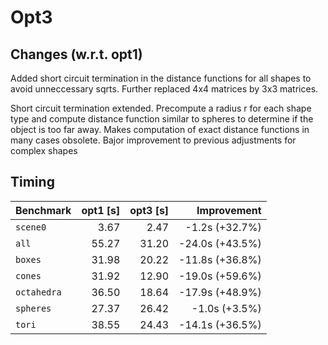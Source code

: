 # Opt3

## Changes (w.r.t. opt1)

Added short circuit termination in the distance functions for all shapes to avoid unneccessary sqrts.
Further replaced 4x4 matrices by 3x3 matrices.

Short circuit termination extended. Precompute a radius r for each shape type and compute distance function similar to spheres to determine
if the object is too far away. Makes computation of exact distance functions in many cases obsolete. Bajor improvement to previous adjustments
for complex shapes

## Timing

| Benchmark  | opt1 [s] | opt3 [s] |     Improvement |
|------------|---------:|---------:|----------------:|
|`scene0`    |     3.67 |     2.47 |  -1.2s (+32.7%) |
|`all`       |    55.27 |    31.20 | -24.0s (+43.5%) |
|`boxes`     |    31.98 |    20.22 | -11.8s (+36.8%) |
|`cones`     |    31.92 |    12.90 | -19.0s (+59.6%) |
|`octahedra` |    36.50 |    18.64 | -17.9s (+48.9%) |
|`spheres`   |    27.37 |    26.42 |  -1.0s  (+3.5%) |
|`tori`      |    38.55 |    24.43 | -14.1s (+36.5%) |

